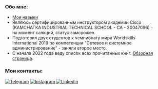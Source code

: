 ### Обо мне:
* [Мои навыки](https://github.com/pvenv/pvenv/blob/main/my_skills.md)
* Являюсь сертифицированным инструктором академии Cisco (KAMCHATKA INDUSTRIAL TECHNICAL SCHOOL - CA - 20047096) - на момент санкций, статус заморожен.
* Подготовил двух студентов к чемпионату мира Worldskills International 2019 по компетенции "Сетевое и системное администрирование" - заняли второе место.
* С начала 2022 года веду список всех прочитанных книг. [Обзорная страница](https://github.com/pvenv/pvenv/blob/main/reading-list.md).


### Мои контакты:
[![Telegram](https://img.shields.io/badge/-Telegram-090909?style=for-the-badge&logo=telegram&logoColor=27A0D9)](https://t.me/vpotd)
[![Instagram](https://img.shields.io/badge/-Instagram-090909?style=for-the-badge&logo=instagram&logoColor=B4068E)](https://www.instagram.com/vpotd)
[![LinkedIn](https://img.shields.io/badge/-LinkedIn-090909?style=for-the-badge&logo=linkedin&logoColor=2eb4ec)](https://www.linkedin.com/in/pvenv/)


